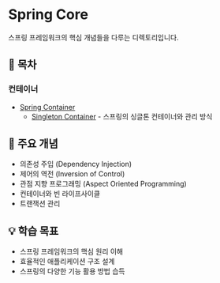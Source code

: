 # Spring Core

스프링 프레임워크의 핵심 개념들을 다루는 디렉토리입니다.

## 📑 목차

### 컨테이너
- [Spring Container](./Container/README.md)
  - [Singleton Container](./Container/Singleton_Container.md) - 스프링의 싱글톤 컨테이너와 관리 방식

## 🔑 주요 개념

- 의존성 주입 (Dependency Injection)
- 제어의 역전 (Inversion of Control)
- 관점 지향 프로그래밍 (Aspect Oriented Programming)
- 컨테이너와 빈 라이프사이클
- 트랜잭션 관리

## 💡 학습 목표

- 스프링 프레임워크의 핵심 원리 이해
- 효율적인 애플리케이션 구조 설계
- 스프링의 다양한 기능 활용 방법 습득 